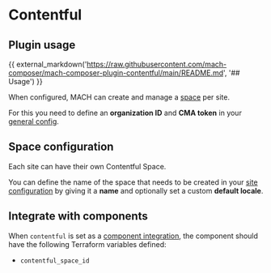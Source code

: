 # Contentful

## Plugin usage

{{ external_markdown('https://raw.githubusercontent.com/mach-composer/mach-composer-plugin-contentful/main/README.md', '## Usage') }}

When configured, MACH can create and manage a [space](https://www.contentful.com/help/spaces-and-organizations/) per site.

For this you need to define an **organization ID** and **CMA token** in your
[general config](../../reference/syntax/global.md#contentful).

## Space configuration

Each site can have their own Contentful Space.

You can define the name of the space that needs to be created in your
[site configuration](../reference/syntax/site.md#dynamic) by giving it a
**name** and optionally set a custom **default locale**.

## Integrate with components

When `contentful` is set as a [component integration](../reference/syntax/site.md#dynamic-1),
the component should have the following Terraform variables defined:

- `contentful_space_id`
